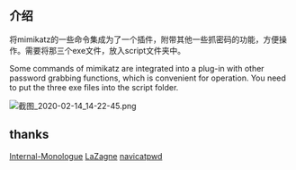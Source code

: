 ## 介绍

将mimikatz的一些命令集成为了一个插件，附带其他一些抓密码的功能，方便操作。需要将那三个exe文件，放入script文件夹中。

Some commands of mimikatz are integrated into a plug-in with other password grabbing functions, which is convenient for operation. You need to put the three exe files into the script folder.

![截图_2020-02-14_14-22-45.png](http://ww1.sinaimg.cn/large/007F8GgBly1gbvwyl5avxj30qj0j4n30.jpg)

## thanks

[Internal-Monologue](https://github.com/eladshamir/Internal-Monologue)
[LaZagne](https://github.com/AlessandroZ/LaZagne)
[navicatpwd](https://github.com/pxss/navicatpwd)
